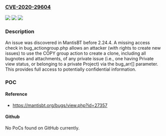 ### [CVE-2020-29604](https://cve.mitre.org/cgi-bin/cvename.cgi?name=CVE-2020-29604)
![](https://img.shields.io/static/v1?label=Product&message=n%2Fa&color=blue)
![](https://img.shields.io/static/v1?label=Version&message=n%2Fa&color=blue)
![](https://img.shields.io/static/v1?label=Vulnerability&message=n%2Fa&color=brighgreen)

### Description

An issue was discovered in MantisBT before 2.24.4. A missing access check in bug_actiongroup.php allows an attacker (with rights to create new issues) to use the COPY group action to create a clone, including all bugnotes and attachments, of any private issue (i.e., one having Private view status, or belonging to a private Project) via the bug_arr[] parameter. This provides full access to potentially confidential information.

### POC

#### Reference
- https://mantisbt.org/bugs/view.php?id=27357

#### Github
No PoCs found on GitHub currently.

